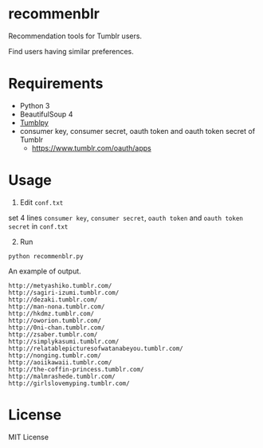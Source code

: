 # recommenblr
Recommendation tools for Tumblr users.

Find users having similar preferences.

# Requirements
- Python 3
- BeautifulSoup 4
- [Tumblpy](https://github.com/michaelhelmick/python-tumblpy)
- consumer key, consumer secret, oauth token and oauth token secret of Tumblr
  - https://www.tumblr.com/oauth/apps

# Usage
1. Edit `conf.txt`

set 4 lines `consumer key`, `consumer secret`, `oauth token` and `oauth token secret` in `conf.txt`

2. Run

`python recommenblr.py`

An example of output.

```
http://metyashiko.tumblr.com/
http://sagiri-izumi.tumblr.com/
http://dezaki.tumblr.com/
http://man-nona.tumblr.com/
http://hkdmz.tumblr.com/
http://oworion.tumblr.com/
http://0ni-chan.tumblr.com/
http://zsaber.tumblr.com/
http://simplykasumi.tumblr.com/
http://relatablepicturesofwatanabeyou.tumblr.com/
http://nonging.tumblr.com/
http://aoiikawaii.tumblr.com/
http://the-coffin-princess.tumblr.com/
http://malmrashede.tumblr.com/
http://girlslovemyping.tumblr.com/
```

# License
MIT License
